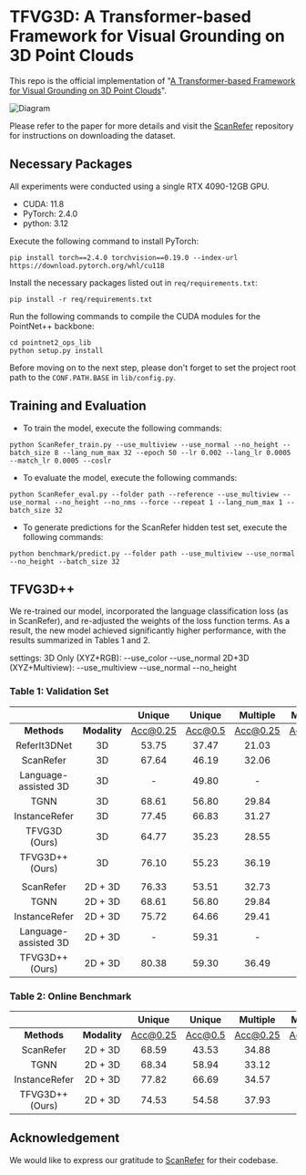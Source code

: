 # TFVG3D: A Transformer-based Framework for Visual Grounding on 3D Point Clouds

This repo is the official implementation of "[A Transformer-based Framework for Visual Grounding on 3D Point Clouds](https://ieeexplore.ieee.org/document/10475280)".

![Diagram](./image/Diagram.jpg)

Please refer to the paper for more details and visit the [ScanRefer](https://github.com/daveredrum/ScanRefer) repository for instructions on downloading the dataset.

## Necessary Packages 
All experiments were conducted using a single RTX 4090-12GB GPU.
* CUDA: 11.8
* PyTorch: 2.4.0
* python: 3.12

Execute the following command to install PyTorch:
```shell
pip install torch==2.4.0 torchvision==0.19.0 --index-url https://download.pytorch.org/whl/cu118
```

Install the necessary packages listed out in `req/requirements.txt`:
```shell
pip install -r req/requirements.txt
```

Run the following commands to compile the CUDA modules for the PointNet++ backbone:
```shell
cd pointnet2_ops_lib
python setup.py install
```

Before moving on to the next step, please don't forget to set the project root path to the `CONF.PATH.BASE` in `lib/config.py`.

## Training and Evaluation

* To train the model, execute the following commands:

```shell
python ScanRefer_train.py --use_multiview --use_normal --no_height --batch_size 8 --lang_num_max 32 --epoch 50 --lr 0.002 --lang_lr 0.0005 --match_lr 0.0005 --coslr
```

* To evaluate the model, execute the following commands:

```shell
python ScanRefer_eval.py --folder path --reference --use_multiview --use_normal --no_height --no_nms --force --repeat 1 --lang_num_max 1 --batch_size 32
```

* To generate predictions for the ScanRefer hidden test set, execute the following commands:
```shell
python benchmark/predict.py --folder path --use_multiview --use_normal --no_height --batch_size 32 
```

## TFVG3D++
We re-trained our model, incorporated the language classification loss (as in ScanRefer), and re-adjusted the weights of the loss function terms. As a result, the new model achieved significantly higher performance, with the results summarized in Tables 1 and 2.

settings:
3D Only (XYZ+RGB): --use_color --use_normal
2D+3D (XYZ+Multiview): --use_multiview --use_normal --no_height

### Table 1: Validation Set
|                                        |          |  Unique  |  Unique | Multiple | Multiple |  Overall | Overall |
|:--------------------------------------:|:--------:|:--------:|:-------:|:--------:|:--------:|:--------:|:-------:|
|               **Methods**             |**Modality**| Acc@0.25 | Acc@0.5 | Acc@0.25 |  Acc@0.5 | Acc@0.25 | Acc@0.5 |
|              ReferIt3DNet              |    3D    |  53.75   |	37.47  |	 21.03  |	  12.83  |	 26.44  |	 16.90  |
|                ScanRefer               |    3D    |   67.64  |  46.19  |   32.06  |   21.26  |   38.97  |  26.10  |
|           Language-assisted 3D         |    3D    |     -    |  49.80  |     -    |   22.75  |     -    |  28.00  |
|                  TGNN                  |    3D    |   68.61  |  56.80  |   29.84  |   23.18  |   37.37  |  29.70  |
|              InstanceRefer             |    3D    |   77.45  |  66.83  |   31.27  |   24.77  |   40.23  |**32.93**|
|              TFVG3D (Ours)             |    3D    |   64.77  |  35.23  |   28.55  |   16.52  |   35.58  |  20.15  |
|             TFVG3D++ (Ours)            |    3D    |   76.10  |	55.23  |	 36.19  |	  26.10  |**43.93** |	 31.75  |
|                                        |          |          |         |          |          |          |         |
|                ScanRefer               |  2D + 3D |   76.33  |  53.51  |   32.73  |   21.11  |   41.19  |  27.40  |
|                  TGNN                  |  2D + 3D |   68.61  |  56.80  |   29.84  |   23.18  |   37.37  |  29.70  |
|              InstanceRefer             |  2D + 3D |   75.72  |  64.66  |   29.41  |   22.99  |   38.40  |  31.08  |
|           Language-assisted 3D         |  2D + 3D |     -    |  59.31  |     -    |   25.07  |     -    |  31.71  |
|             TFVG3D++ (Ours)            |  2D + 3D |   80.38  |	59.30  | 	 36.49  |	  26.01	 |**45.00** |**32.47**|

### Table 2: Online Benchmark
|                                        |          |  Unique  | Unique  | Multiple | Multiple | Overall  | Overall |
|:--------------------------------------:|:--------:|:--------:|:-------:|:--------:|:--------:|:--------:|:-------:|
|               **Methods**             |**Modality**| Acc@0.25 | Acc@0.5 | Acc@0.25 | Acc@0.5  | Acc@0.25 | Acc@0.5 |
|                ScanRefer               | 2D + 3D  |  68.59   |  43.53  |  34.88   |  20.97   |  42.44   |  26.03  |
|                  TGNN                  | 2D + 3D  |  68.34   |  58.94  |  33.12   |  25.26   |  41.02   |  32.81  |
|              InstanceRefer             | 2D + 3D  |  77.82   |  66.69  |  34.57   |  26.88   |  44.27   |**35.80**|
|             TFVG3D++ (Ours)            | 2D + 3D  |  74.53   |  54.58  |	37.93   |  26.90   |**46.14** |  33.11  |

## Acknowledgement
We would like to express our gratitude to [ScanRefer](https://github.com/daveredrum/ScanRefer) for their codebase.
